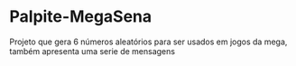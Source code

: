 # Palpite-MegaSena
Projeto que gera 6 números aleatórios para ser usados em jogos da mega, também apresenta uma serie de mensagens
